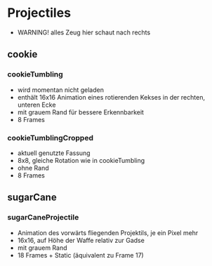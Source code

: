 # Projectiles
- WARNING! alles Zeug hier schaut nach rechts

## cookie
### cookieTumbling
- wird momentan nicht geladen
- enthält 16x16 Animation eines rotierenden Kekses in der rechten, unteren Ecke
- mit grauem Rand für bessere Erkennbarkeit
- 8 Frames

### cookieTumblingCropped
- aktuell genutzte Fassung
- 8x8, gleiche Rotation wie in cookieTumbling
- ohne Rand
- 8 Frames


## sugarCane
### sugarCaneProjectile
- Animation des vorwärts fliegenden Projektils, je ein Pixel mehr
- 16x16, auf Höhe der Waffe relativ zur Gadse
- mit grauem Rand
- 18 Frames + Static (äquivalent zu Frame 17)